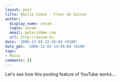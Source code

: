 ```yaml
---
layout: post
title: Émilie Simon - Fleur de Saison
author:
  display_name: sesam
  login: sesam
  email: petersz@me.com
  url: http://sesam.hu
date: '2006-12-03 22:56:04 +0100'
date_gmt: '2006-12-03 13:56:04 +0100'
tags:
- Music
comments: []
---
```


Let's see how this posting feature of YouTube works...
